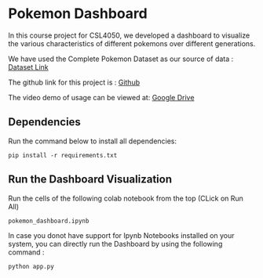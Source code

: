 # Pokemon Dashboard

In this course project for CSL4050, we developed a dashboard to visualize the various characteristics of different pokemons over different generations.

We have used the Complete Pokemon Dataset as our source of data : [Dataset Link](https://www.kaggle.com/datasets/rounakbanik/pokemon)

The github link for this project is : [Github](https://github.com/SusimRoy/The-Pokemon-Dashboard)

The video demo of usage can be viewed at: [Google Drive](https://drive.google.com/drive/folders/1klgAYBjh_AWCO9o75eB2T5a_heYNBF1C?usp=sharing)

## Dependencies
Run the command below to install all dependencies: 

```pip install -r requirements.txt```

## Run the Dashboard Visualization
Run the cells of the following colab notebook from the top (CLick on Run All)

```pokemon_dashboard.ipynb```

In case you donot have support for Ipynb Notebooks installed on your system, you can directly run the Dashboard by using the following command : 

```python app.py```
